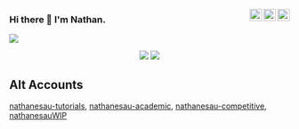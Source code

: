 <a href="https://nathanesau.github.io" target="_blank" rel="nofollow"><img align="right" alt="Nathan's Site" width="22px" src="https://nathanesau.github.io/20191026_105040.jpg" /></a>
<a href="https://twitter.com/nathanesau" target="_blank" rel="nofollow"><img align="right" alt="Nathan's Twitter" width="22px" src="https://cdn.jsdelivr.net/npm/simple-icons@v3/icons/twitter.svg" /></a>
<a href="https://www.linkedin.com/in/nathanesau/" target="_blank" rel="nofollow"><img align="right" alt="Nathan's Linkedin" width="22px" src="https://cdn.jsdelivr.net/npm/simple-icons@v3/icons/linkedin.svg" /></a>

### Hi there 👋 I'm Nathan.

![](https://komarev.com/ghpvc/?username=nathanesau)

<p align="center">
  <img src ="https://github-readme-stats.vercel.app/api?username=nathanesau&show_icons=true&count_private=true&include_all_commits=true&hide_border=true&hide=issues,contribs">
  <img src ="https://github-readme-stats.vercel.app/api/top-langs/?username=nathanesau&layout=compact&hide_border=true&langs_count=10&hide=html,css,tex">
</p>

## Alt Accounts

[nathanesau-tutorials](https://github.com/nathanesau-tutorials), [nathanesau-academic](https://github.com/nathanesau-academic), [nathanesau-competitive](https://github.com/nathanesau-competitive), [nathanesauWIP](https://github.com/nathanesauWIP)

<!--
**nathanesau/nathanesau** is a ✨ _special_ ✨ repository because its `README.md` (this file) appears on your GitHub profile.

Here are some ideas to get you started:

- 🔭 I’m currently working on ...
- 🌱 I’m currently learning ...
- 👯 I’m looking to collaborate on ...
- 🤔 I’m looking for help with ...
- 💬 Ask me about ...
- 📫 How to reach me: ...
- 😄 Pronouns: ...
- ⚡ Fun fact: ...
-->

